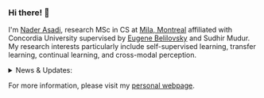 ### Hi there! 👋

I'm [Nader Asadi](https://naderasadi.github.io/), research MSc in CS at [Mila, Montreal](https://mila.quebec/en/) affiliated with Concordia University supervised by <a href="http://eugenium.github.io/" target="_blank">Eugene Belilovsky</a> and Sudhir Mudur. My research interests particularly include self-supervised learning, transfer learning, continual learning, and cross-modal perception.


<details>
<summary>News & Updates:</summary>

<p>
<div style="width:100%;overflow-y:scroll; height:230px;">
<ul id="news">
	<li>March 2022: Our <a href="https://arxiv.org/pdf/2203.13381.pdf" target="_blank">paper</a> got accepted to CVPR 2022! :tada:</li>
	<li>Jan 2022: Our <a href="https://openreview.net/pdf?id=N8MaByOzUfb" target="_blank">paper</a> got accepted to ICLR 2022! :tada:</li>
</ul>
</div>
</p>
      
</details>  
  
For more information, please visit my [personal webpage](https://naderasadi.github.io/). 
